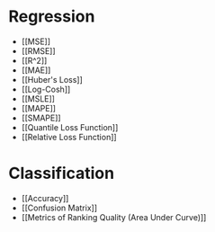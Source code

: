 # Regression
- [[MSE]]
- [[RMSE]]
- [[R^2]]
- [[MAE]]
- [[Huber's Loss]]
- [[Log-Cosh]]
- [[MSLE]]
- [[MAPE]]
- [[SMAPE]]
- [[Quantile Loss Function]]
- [[Relative Loss Function]]

# Classification
- [[Accuracy]]
- [[Confusion Matrix]]
- [[Metrics of Ranking Quality (Area Under Curve)]]
